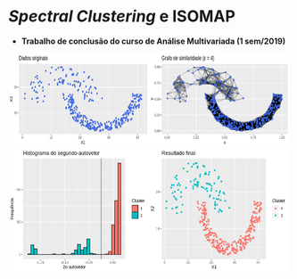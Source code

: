 # *Spectral Clustering* e ISOMAP
* **Trabalho de conclusão do curso de Análise Multivariada (1 sem/2019)**

<img src="Files/horse.png" width="968" height="168" />
<img src="Files/final.png" width="600" height="220" align="middle" />